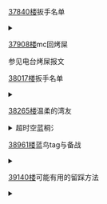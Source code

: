 [37840楼](https://bbs.nga.cn/read.php?tid=25842567&page=1893#l37840)扳手名单

<details>
  <summary></summary>
  昨天蝗粉扳手4个<br>
  <br>
  don don<br>
  chargeman<br>
  十p00hy十<br>
  Rho
</details>

[37908楼](https://bbs.nga.cn/read.php?tid=25842567&page=1896#l37908)mc回烤屎

参见电台烤屎报文

[38017楼](https://bbs.nga.cn/read.php?tid=25842567&page=1901#l38017)扳手名单

<details>
  <summary></summary>
  唱丧蝗粉扳手<br>
  <br>
  こし cocido<br>
  jxsd 66Q<br>
  桐生じょじょじょん
</details>

[38265楼](https://bbs.nga.cn/read.php?tid=25842567&page=1914#l38265)温柔的湾友

<details>
  <summary>超时空蓝桐氵</summary>
  希望巴哈的湾友也能学学，不要再给观测者增加工作量了<br>
  <img src="https://img.nga.178.com/attachments/mon_202104/27/-zue37Qj2f-3r1oK1bT1kSgw-e9.jpg"></img>
</details>

[38961楼](https://bbs.nga.cn/read.php?tid=25842567&page=1949#l38961)蓝鸟tag与备战

<details>
  <summary></summary>
  朱军，该备战了。<br>
  <br>
  今晚8点猛汉<br>
  https://www.youtube.com/watch?v=7LIs0PjbT4g<br>
  <br>
  建议补踩<br>
  小视频<br>
  https://www.youtube.com/watch?v=uqabmlcQiho<br>
  <br>
  离from1st只有一个月了，<br>
  盗播宣传也可以开始准备了。<br>
  <br>
  先放一个 从蓝桐盗来的 中文范文：<br>
  (谁手里还有日文，英文的范文也请带大家复习一下？)<br>
  我们打算在hololive from 1st直播的同时，开启同步转播<br>
  此转播完全免费，具体直播间地址将在演出当日公布，欢迎不愿购票的人前来观看<br>
  在桐生可可没有毕业前我们不会停止该计划
  附上hololive Bloom 1st的链接如下:<br>
  http://nyaa.si/view/1344200<br>
  <br>
  推荐tag<br>
  #from1st<br>
  #hololiveALT<br>
  #ホロライブオルタナティブ<br>
  #ホロライブ<br>
  #hololive<br>
  #桐生ココ #ココここ #みかじ絵<br>
  盗播的目的之一是用肉眼可见的营收打击逼迫cover正视我们的诉求，同时向业界散布holorisk，所以建议多带点holo相关的tag。
</details>

[39140楼](https://bbs.nga.cn/read.php?tid=25842567&page=1958#l39140)可能有用的留踩方法

<details>
  <summary></summary>
  <img src="https://img.nga.178.com/attachments/mon_202104/27/-zue37Qcnxf-aokhK13T1kSgr-4n.jpg"></img><br>
  在广播塔下面评论区看见这个，不知道有没有帮助了！
</details>